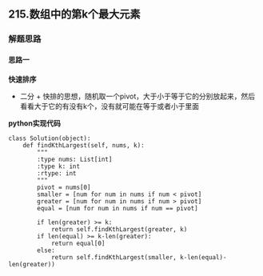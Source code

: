 ## 215.数组中的第k个最大元素
### 解题思路
#### 思路一
**快速排序**
- 二分 + 快排的思想，随机取一个pivot，大于小于等于它的分别放起来，然后看看大于它的有没有k个，没有就可能在等于或者小于里面

**python实现代码**
```
class Solution(object):
    def findKthLargest(self, nums, k):
        """
        :type nums: List[int]
        :type k: int
        :rtype: int
        """
        pivot = nums[0]
        smaller = [num for num in nums if num < pivot]
        greater = [num for num in nums if num > pivot]
        equal = [num for num in nums if num == pivot]
        
        if len(greater) >= k:
            return self.findKthLargest(greater, k)
        if len(equal) >= k-len(greater):
            return equal[0]
        else:
            return self.findKthLargest(smaller, k-len(equal)-len(greater))

```

